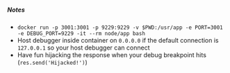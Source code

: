##### Notes
- `docker run -p 3001:3001 -p 9229:9229 -v $PWD:/usr/app -e PORT=3001 -e DEBUG_PORT=9229 -it --rm node/app bash`
- Host debugger inside container on `0.0.0.0` if the default connection is `127.0.0.1` so your host debugger can connect
- Have fun hijacking the response when your debug breakpoint hits (`res.send('Hijacked!')`)

